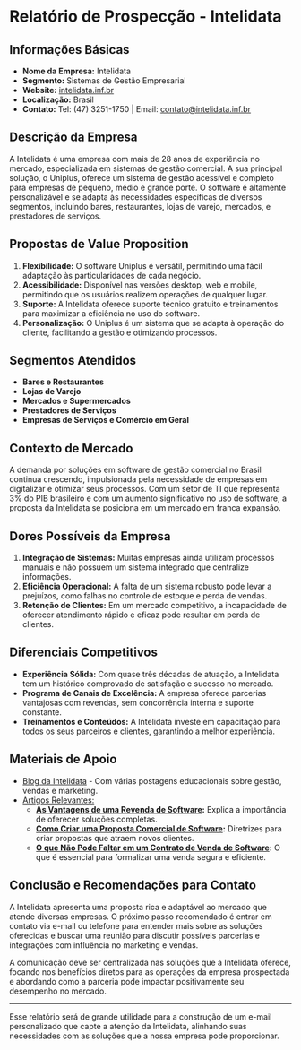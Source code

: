# Relatório de Prospecção - Intelidata

## Informações Básicas

- **Nome da Empresa:** Intelidata
- **Segmento:** Sistemas de Gestão Empresarial
- **Website:** [intelidata.inf.br](http://www.intelidata.inf.br)
- **Localização:** Brasil
- **Contato:** Tel: (47) 3251-1750 | Email: contato@intelidata.inf.br

## Descrição da Empresa

A Intelidata é uma empresa com mais de 28 anos de experiência no mercado, especializada em sistemas de gestão comercial. A sua principal solução, o Uniplus, oferece um sistema de gestão acessível e completo para empresas de pequeno, médio e grande porte. O software é altamente personalizável e se adapta às necessidades específicas de diversos segmentos, incluindo bares, restaurantes, lojas de varejo, mercados, e prestadores de serviços.

## Propostas de Value Proposition 

1. **Flexibilidade:** O software Uniplus é versátil, permitindo uma fácil adaptação às particularidades de cada negócio.
2. **Acessibilidade:** Disponível nas versões desktop, web e mobile, permitindo que os usuários realizem operações de qualquer lugar.
3. **Suporte:** A Intelidata oferece suporte técnico gratuito e treinamentos para maximizar a eficiência no uso do software.
4. **Personalização:** O Uniplus é um sistema que se adapta à operação do cliente, facilitando a gestão e otimizando processos.

## Segmentos Atendidos

- **Bares e Restaurantes**
- **Lojas de Varejo**
- **Mercados e Supermercados**
- **Prestadores de Serviços**
- **Empresas de Serviços e Comércio em Geral**

## Contexto de Mercado

A demanda por soluções em software de gestão comercial no Brasil continua crescendo, impulsionada pela necessidade de empresas em digitalizar e otimizar seus processos. Com um setor de TI que representa 3% do PIB brasileiro e com um aumento significativo no uso de software, a proposta da Intelidata se posiciona em um mercado em franca expansão.

## Dores Possíveis da Empresa

1. **Integração de Sistemas:** Muitas empresas ainda utilizam processos manuais e não possuem um sistema integrado que centralize informações.
2. **Eficiência Operacional:** A falta de um sistema robusto pode levar a prejuízos, como falhas no controle de estoque e perda de vendas.
3. **Retenção de Clientes:** Em um mercado competitivo, a incapacidade de oferecer atendimento rápido e eficaz pode resultar em perda de clientes.

## Diferenciais Competitivos

- **Experiência Sólida:** Com quase três décadas de atuação, a Intelidata tem um histórico comprovado de satisfação e sucesso no mercado.
- **Programa de Canais de Excelência:** A empresa oferece parcerias vantajosas com revendas, sem concorrência interna e suporte constante.
- **Treinamentos e Conteúdos:** A Intelidata investe em capacitação para todos os seus parceiros e clientes, garantindo a melhor experiência.

## Materiais de Apoio

- [Blog da Intelidata](https://www.intelidata.inf.br/blog/) - Com várias postagens educacionais sobre gestão, vendas e marketing.
- [Artigos Relevantes:](https://www.intelidata.inf.br/blog/)
  - **[As Vantagens de uma Revenda de Software](https://www.intelidata.inf.br/blog/as-vantagens-de-uma-revenda-de-software-comercial/):** Explica a importância de oferecer soluções completas.
  - **[Como Criar uma Proposta Comercial de Software](https://www.intelidata.inf.br/blog/como-criar-uma-proposta-comercial-de-software-veja-aqui/):** Diretrizes para criar propostas que atraem novos clientes.
  - **[O que Não Pode Faltar em um Contrato de Venda de Software](https://www.intelidata.inf.br/blog/descubra-o-que-nao-pode-faltar-em-um-contrato-de-venda-de-software/):** O que é essencial para formalizar uma venda segura e eficiente.

## Conclusão e Recomendações para Contato

A Intelidata apresenta uma proposta rica e adaptável ao mercado que atende diversas empresas. O próximo passo recomendado é entrar em contato via e-mail ou telefone para entender mais sobre as soluções oferecidas e buscar uma reunião para discutir possíveis parcerias e integrações com influência no marketing e vendas. 

A comunicação deve ser centralizada nas soluções que a Intelidata oferece, focando nos benefícios diretos para as operações da empresa prospectada e abordando como a parceria pode impactar positivamente seu desempenho no mercado.

--- 
Esse relatório será de grande utilidade para a construção de um e-mail personalizado que capte a atenção da Intelidata, alinhando suas necessidades com as soluções que a nossa empresa pode proporcionar.